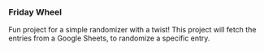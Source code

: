 ### Friday Wheel
Fun project for a simple randomizer with a twist! 
This project will fetch the entries from a Google Sheets, to randomize a specific entry.